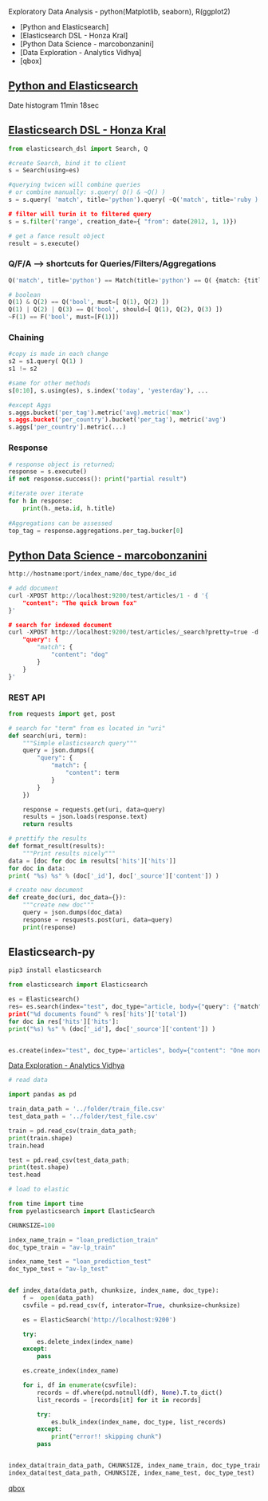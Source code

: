 Exploratory Data Analysis - python(Matplotlib, seaborn), R(ggplot2)
 * [Python and Elasticsearch]
 * [Elasticsearch DSL - Honza Kral]
 * [Python Data Science - marcobonzanini]
 * [Data Exploration - Analytics Vidhya]
 * [qbox]
 

## [Python and Elasticsearch](https://www.bing.com/videos/search?q=elasticsearch-py+tutorial&view=detail&mid=38BF6563D4D78074BC0738BF6563D4D78074BC07&FORM=VIRE)
Date histogram 11min 18sec

## [Elasticsearch DSL - Honza Kral](https://www.bing.com/videos/search?q=elasticsearch-py+tutorial&&view=detail&mid=5600FB18BE79857AAC575600FB18BE79857AAC57&&FORM=VDRVRV)
```python
from elasticsearch_dsl import Search, Q

#create Search, bind it to client
s = Search(using=es)

#querying twicen will combine queries
# or combine manually: s.query( Q() & ~Q() )
s = s.query( 'match', title='python').query( ~Q('match', title='ruby ) )

# filter will turin it to filtered query
s = s.filter('range', creation_date={ "from": date(2012, 1, 1)})

# get a fance result object
result = s.execute() 

```

### Q/F/A --> shortcuts for Queries/Filters/Aggregations
```python
Q('match', title='python') == Match(title='python') == Q( {match: {title: 'python'} } )

# boolean
Q(1) & Q(2) == Q('bool', must=[ Q(1), Q(2) ])
Q(1) | Q(2) | Q(3) == Q('bool', should=[ Q(1), Q(2), Q(3) ])
~F(1) == F('bool', must=[F(1)])
```

### Chaining
```python
#copy is made in each change
s2 = s1.query( Q(1) )
s1 != s2

#same for other methods
s[0:10], s.using(es), s.index('today', 'yesterday'), ...

#except Aggs
s.aggs.bucket('per_tag').metric('avg).metric('max')
s.aggs.bucket('per_country').bucket('per_tag'), metric('avg')
s.aggs['per_country'].metric(...)
```

### Response
```python
# response object is returned;
response = s.execute()
if not response.success(): print("partial result")

#iterate over iterate
for h in response:
	print(h._meta.id, h.title)
	
#Aggregations can be assessed
top_tag = response.aggregations.per_tag.bucker[0]
```

## [Python Data Science - marcobonzanini](https://marcobonzanini.com/2015/02/02/how-to-query-elasticsearch-with-python/)

```python
http://hostname:port/index_name/doc_type/doc_id

# add document
curl -XPOST http://localhost:9200/test/articles/1 - d '{
	"content": "The quick brown fox"
}'

# search for indexed document
curl -XPOST http://localhost:9200/test/articles/_search?pretty=true -d '{
	"query": {
		"match": {
			"content": "dog"
		}
	}
}'
```

### REST API

```python
from requests import get, post

# search for "term" from es located in "uri"
def search(uri, term):
	"""Simple elasticsearch query"""
	query = json.dumps({
		"query": {
			"match": {
				"content": term
			}
		}
	})

	response = requests.get(uri, data=query)
	results = json.loads(response.text)
	return results

# prettify the results 
def format_result(results):
	"""Print results nicely"""
data = [doc for doc in results['hits']['hits']]
for doc in data:
print( "%s) %s" % (doc['_id'], doc['_source']['content']) )

# create new document
def create_doc(uri, doc_data={}):
	"""create new doc"""
	query = json.dumps(doc_data)
	response = resquests.post(uri, data=query)
	print(response)
```

## Elasticsearch-py
```python
pip3 install elasticsearch

from elasticsearch import Elasticsearch

es = Elasticsearch()
res= es.search(index="test", doc_type="article, body={"query": {"match": {"content": "fox"}}})
print("%d documents found" % res['hits']['total'])
for doc in res['hits']['hits']:
print("%s) %s" % (doc['_id'], doc['_source']['content']) )


es.create(index="test", doc_type='articles", body={"content": "One more fox"})
```

[Data Exploration - Analytics Vidhya](https://www.analyticsvidhya.com/blog/2017/05/beginners-guide-to-data-exploration-using-elastic-search-and-kibana/)

```python
# read data

import pandas as pd

train_data_path = '../folder/train_file.csv'
test_data_path = '../folder/test_file.csv'

train = pd.read_csv(train_data_path;
print(train.shape)
train.head

test = pd.read_csv(test_data_path;
print(test.shape)
test.head

# load to elastic

from time import time
from pyelasticsearch import ElasticSearch

CHUNKSIZE=100

index_name_train = "loan_prediction_train"
doc_type_train = "av-lp_train"

index_name_test = "loan_prediction_test"
doc_type_test = "av-lp_test"


def index_data(data_path, chunksize, index_name, doc_type):
	f =  open(data_path)
	csvfile = pd.read_csv(f, interator=True, chunksize=chunksize)

	es = ElasticSearch('http://localhost:9200')

	try:
		es.delete_index(index_name)
	except:
		pass

	es.create_index(index_name)

	for i, df in enumerate(csvfile):
		records = df.where(pd.notnull(df), None).T.to_dict()
		list_records = [records[it] for it in records]

		try:
			es.bulk_index(index_name, doc_type, list_records)
		except:
			print("error!! skipping chunk")
		pass


index_data(train_data_path, CHUNKSIZE, index_name_train, doc_type_train)
index_data(test_data_path, CHUNKSIZE, index_name_test, doc_type_test)
```
[qbox](https://qbox.io/blog/python-scripts-interact-elasticsearch-examples)










